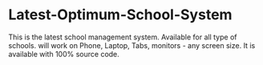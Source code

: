 # Latest-Optimum-School-System
This is the latest school management system. Available for all type of schools. will work on Phone, Laptop, Tabs, monitors - any screen size. It is available with 100% source code.
